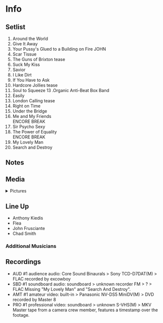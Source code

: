 # Info

## Setlist

1. Around the World
2. Give It Away
3. Your Pussy's Glued to a Building on Fire JOHN
4. Scar Tissue
5. The Guns of Brixton tease
6. Suck My Kiss
7. Savior
8. I Like Dirt
9. If You Have to Ask
10. Hardcore Jollies tease
11. Soul to Squeeze
13 .Organic Anti-Beat Box Band
14. Easily
15. London Calling tease
16. Right on Time
17. Under the Bridge
18. Me and My Friends
<br> ENCORE BREAK
19. Sir Psycho Sexy
20. The Power of Equality
<br> ENCORE BREAK
21. My Lovely Man
22. Search and Destroy

## Notes

## Media 

<details>
  <summary>Pictures</summary>
  <!--<img alt="Setlist" title="Setlist" src="_.jpg" height="200" />
  <img alt="Clipping" title="Clipping" src="_.jpg" height="200" />
  <img alt="Flyer" title="Flyer" src="_.jpg" height="200" />-->
</details>

## Line Up

* Anthony Kiedis
* Flea
* John Frusciante
* Chad Smith

### Additional Musicians

## Recordings

* AUD #1 audience audio: Core Sound Binaurals > Sony TCD-D7DAT(M) > FLAC recorded by excowboy  
* SBD #1 soundboard audio: soundboard > unknown recorder FM > ? > FLAC Missing "My Lovely Man" and "Search And Destroy".
* AMT #1 amateur video: built-in > Panasonic NV-DS5 MiniDV(M) > DVD recorded by Master 8
* PRO #1 professional video: soundboard > unknown S-VHS(M) > MKV Master tape from a camera crew member, features a timestamp over the footage.